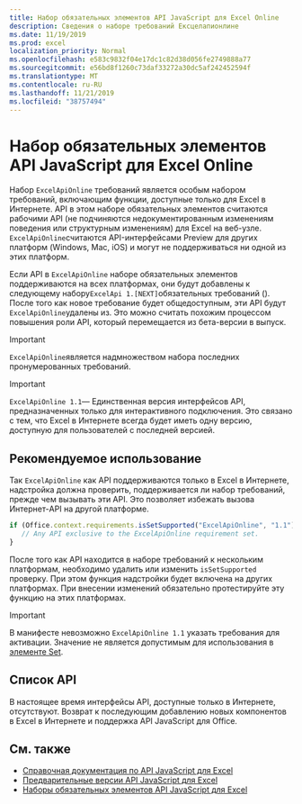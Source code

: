 ```yaml
---
title: Набор обязательных элементов API JavaScript для Excel Online
description: Сведения о наборе требований Ексцелапионлине
ms.date: 11/19/2019
ms.prod: excel
localization_priority: Normal
ms.openlocfilehash: e583c9832f04e17dc1c82d38d056fe2749888a77
ms.sourcegitcommit: e56bd8f1260c73daf33272a30dc5af242452594f
ms.translationtype: MT
ms.contentlocale: ru-RU
ms.lasthandoff: 11/21/2019
ms.locfileid: "38757494"
---
```

# <a name="excel-javascript-api-online-only-requirement-set"></a>Набор обязательных элементов API JavaScript для Excel Online

Набор `ExcelApiOnline` требований является особым набором требований, включающим функции, доступные только для Excel в Интернете. API в этом наборе обязательных элементов считаются рабочими API (не подчиняются недокументированным изменениям поведения или структурным изменениям) для Excel на веб-узле. `ExcelApiOnline`считаются API-интерфейсами Preview для других платформ (Windows, Mac, iOS) и могут не поддерживаться ни одной из этих платформ.

Если API в `ExcelApiOnline` наборе обязательных элементов поддерживаются на всех платформах, они будут добавлены к следующему набору`ExcelApi 1.[NEXT]`обязательных требований (). После того как новое требование будет общедоступным, эти API будут `ExcelApiOnline`удалены из. Это можно считать похожим процессом повышения роли API, который перемещается из бета-версии в выпуск.

> [!IMPORTANT]
> `ExcelApiOnline`является надмножеством набора последних пронумерованных требований.

> [!IMPORTANT]
> `ExcelApiOnline 1.1`— Единственная версия интерфейсов API, предназначенных только для интерактивного подключения. Это связано с тем, что Excel в Интернете всегда будет иметь одну версию, доступную для пользователей с последней версией.

## <a name="recommended-usage"></a>Рекомендуемое использование

Так `ExcelApiOnline` как API поддерживаются только в Excel в Интернете, надстройка должна проверить, поддерживается ли набор требований, прежде чем вызывать эти API. Это позволяет избежать вызова Интернет-API на другой платформе.

```js
if (Office.context.requirements.isSetSupported("ExcelApiOnline", "1.1")) {
   // Any API exclusive to the ExcelApiOnline requirement set.
}
```

После того как API находится в наборе требований к нескольким платформам, необходимо удалить или изменить `isSetSupported` проверку. При этом функция надстройки будет включена на других платформах. При внесении изменений обязательно протестируйте эту функцию на этих платформах.

> [!IMPORTANT]
> В манифесте невозможно `ExcelApiOnline 1.1` указать требования для активации. Значение не является допустимым для использования в [элементе Set](../manifest/set.md).

## <a name="api-list"></a>Список API

В настоящее время интерфейсы API, доступные только в Интернете, отсутствуют. Возврат к последующим добавлению новых компонентов в Excel в Интернете и поддержка API JavaScript для Office.

## <a name="see-also"></a>См. также

- [Справочная документация по API JavaScript для Excel](/javascript/api/excel?view=excel-js-online)
- [Предварительные версии API JavaScript для Excel](./excel-preview-apis.md)
- [Наборы обязательных элементов API JavaScript для Excel](./excel-api-requirement-sets.md)